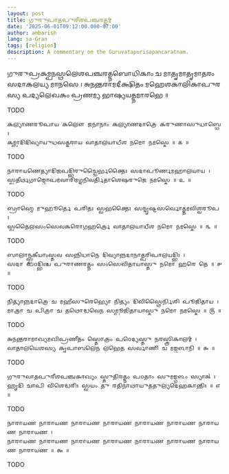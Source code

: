 ```yaml
---
layout: post
title: 𑌗𑍁𑌰𑍁𑌪𑌾𑌤𑌪𑍁𑌰𑍀𑌶𑌪𑌞𑍍𑌚𑌰𑌤𑍍𑌨𑌮𑍍
date: '2025-06-01T09:12:00.000-07:00'
author: ambarish
lang: sa-Gran
tags: [religion]
description: A commentary on the Guruvatapurisapancaratnam.
---
```


𑌗𑍁𑌰𑍁𑌪𑍍𑌰𑌕𑌮𑍍𑌪𑌨𑌸𑍍𑌥𑌲𑍇𑌶𑌪𑌞𑍍𑌚𑌰𑌤𑍍𑌨𑌬𑍋𑌧𑌿𑌕𑌾𑌂 𑌚 𑌮𑌾𑌤𑍃𑌮𑌾𑌤𑍃𑌮𑌾𑌤𑌰𑌂 𑌸𑌦𑌾𑌕𑌲𑌯𑍍𑌯 𑌮𑌾𑌨𑌸𑍇 ।
𑌅𑌨𑌨𑍍𑌤𑌰𑌾𑌮𑌦𑍀𑌕𑍍𑌷𑌿𑌤𑌂 𑌮𑌹𑍇𑌶𑌕𑌾𑌲𑌿𑌕𑌾𑌪𑍁𑌰𑌸𑍍𑌯 𑌪𑌦𑍍𑌯𑌲𑍇𑌖𑌕𑌂 𑌪𑍍𑌰𑌣𑌮𑍍𑌯 𑌭𑌾𑌷𑍍𑌯𑌯𑌤𑍍𑌨𑌮𑌾𑌰𑌭𑍇 ॥

<span lang="en-Latn">TODO</span>

    𑌕𑌲𑍍𑌯𑌾𑌣𑌰𑍂𑌪𑌾𑌯 𑌕𑌲𑍌 𑌜𑌨𑌾𑌨𑌾𑌂 𑌕𑌲𑍍𑌯𑌾𑌣𑌦𑌾𑌤𑍍𑌰𑍇 𑌕𑌰𑍁𑌣𑌾𑌸𑍁𑌧𑌾𑌬𑍍𑌧𑍇 ।
    𑌕𑌮𑍍𑌬𑍍𑌵𑌾𑌦𑌿𑌦𑌿𑌵𑍍𑌯𑌾𑌯𑍁𑌧𑌸𑌤𑍍𑌕𑌰𑌾𑌯 𑌵𑌾𑌤𑌾𑌲𑌯𑌾𑌧𑍀𑌶 𑌨𑌮𑍋 𑌨𑌮𑌸𑍍𑌤𑍇 ॥ ௧ ॥

<span lang="en-Latn">TODO</span>

    𑌨𑌾𑌰𑌾𑌯𑌣𑍇𑌤𑍍𑌯𑌾𑌦𑌿𑌜𑌪𑌦𑍍𑌭𑌿𑌰𑍁𑌚𑍍𑌚𑍈𑌰𑍍𑌭𑌕𑍍𑌤𑍈𑌃 𑌸𑌦𑌾𑌪𑍂𑌰𑍍𑌣𑌮𑌹𑌾𑌲𑌯𑌾𑌯 ।
    𑌸𑍍𑌵𑌤𑍀𑌰𑍍𑌥𑌗𑌾𑌙𑍍𑌗𑍋𑌪𑌮𑌵𑌾𑌰𑌿𑌮𑌗𑍍𑌨𑌨𑌿𑌵𑌰𑍍𑌤𑌿𑌤𑌾𑌶𑍇𑌷𑌰𑍁𑌜𑍇 𑌨𑌮𑌸𑍍𑌤𑍇 ॥ ௨ ॥

<span lang="en-Latn">TODO</span>

    𑌬𑍍𑌰𑌾𑌹𑍍𑌮𑍇 𑌮𑍁𑌹𑍂𑌰𑍍𑌤𑍇 𑌪𑌰𑌿𑌤𑌃 𑌸𑍍𑌵𑌭𑌕𑍍𑌤𑍈𑌃 𑌸𑌨𑍍𑌦𑍃𑌷𑍍𑌟𑌸𑌰𑍍𑌵𑍋𑌤𑍍𑌤𑌮𑌵𑌿𑌶𑍍𑌵𑌰𑍂𑌪 ।
    𑌸𑍍𑌵𑌤𑍈𑌲𑌸𑌂𑌸𑍇𑌵𑌕𑌰𑍋𑌗𑌹𑌰𑍍𑌤𑍍𑌰𑍇 𑌵𑌾𑌤𑌾𑌲𑌯𑌾𑌧𑍀𑌶 𑌨𑌮𑍋 𑌨𑌮𑌸𑍍𑌤𑍇 ॥ ௩ ॥

<span lang="en-Latn">TODO</span>

    𑌬𑌾𑌲𑌾𑌨𑍍𑌸𑍍𑌵𑌕𑍀𑌯𑌾𑌂𑌸𑍍𑌤𑌵 𑌸𑌨𑍍𑌨𑌿𑌧𑌾𑌨𑍇 𑌦𑌿𑌵𑍍𑌯𑌾𑌨𑍍𑌨𑌦𑌾𑌨𑌾𑌤𑍍𑌪𑌰𑌿𑌪𑌾𑌲𑌯𑌦𑍍𑌭𑌿𑌃 ।
    𑌸𑌦𑌾 𑌪𑌠𑌦𑍍𑌭𑌿𑌶𑍍𑌚 𑌪𑍁𑌰𑌾𑌣𑌰𑌤𑍍𑌨𑌂 𑌸𑌂𑌸𑍇𑌵𑌿𑌤𑌾𑌯𑌾𑌸𑍍𑌤𑍁 𑌨𑌮𑍋 𑌹𑌰𑍇 𑌤𑍇 ॥ ௪ ॥

<span lang="en-Latn">TODO</span>

    𑌨𑌿𑌤𑍍𑌯𑌾𑌨𑍍𑌨𑌦𑌾𑌤𑍍𑌰𑍇 𑌚 𑌮𑌹𑍀𑌸𑍁𑌰𑍇𑌭𑍍𑌯𑍋 𑌨𑌿𑌤𑍍𑌯𑌂 𑌦𑌿𑌵𑌿𑌸𑍍𑌥𑍈𑌰𑍍𑌨𑌿𑌶𑌿 𑌪𑍂𑌜𑌿𑌤𑌾𑌯 ।
    𑌮𑌾𑌤𑍍𑌰𑌾 𑌚 𑌪𑌿𑌤𑍍𑌰𑌾 𑌚 𑌤𑌥𑍋𑌦𑍍𑌧𑌵𑍇𑌨 𑌸𑌮𑍍𑌪𑍂𑌜𑌿𑌤𑌾𑌯𑌾𑌸𑍍𑌤𑍁 𑌨𑌮𑍋 𑌨𑌮𑌸𑍍𑌤𑍇 ॥ ௫ ॥

<span lang="en-Latn">TODO</span>

    𑌅𑌨𑌨𑍍𑌤𑌰𑌾𑌮𑌾𑌖𑍍𑌯𑌮𑌖𑌿𑌪𑍍𑌰𑌣𑍀𑌤𑌂 𑌸𑍍𑌤𑍋𑌤𑍍𑌰𑌂 𑌪𑌠𑍇𑌦𑍍𑌯𑌸𑍍𑌤𑍁 𑌨𑌰𑌸𑍍𑌤𑍍𑌰𑌿𑌕𑌾𑌲𑌮𑍍 ।
    𑌵𑌾𑌤𑌾𑌲𑌯𑍇𑌶𑌸𑍍𑌯 𑌕𑍃𑌪𑌾𑌬𑌲𑍇𑌨 𑌲𑌭𑍇𑌤 𑌸𑌰𑍍𑌵𑌾𑌣𑌿 𑌚 𑌮𑌙𑍍𑌗𑌳𑌾𑌨𑌿 ॥ ௬ ॥

<span lang="en-Latn">TODO</span>

    𑌗𑍁𑌰𑍁𑌵𑌾𑌤𑌪𑍁𑌰𑍀𑌶𑌪𑌞𑍍𑌚𑌕𑌾𑌖𑍍𑌯𑌂 𑌸𑍍𑌤𑍁𑌤𑌿𑌰𑌤𑍍𑌨𑌂 𑌪𑌠𑌤𑌾𑌂 𑌸𑍁𑌮𑌙𑍍𑌗𑌳𑌂 𑌸𑍍𑌯𑌾𑌤𑍍 ।
    𑌹𑍃𑌦𑌿 𑌚𑌾𑌪𑌿 𑌵𑌿𑌶𑍇𑌦𑍍𑌧𑌰𑌿𑌃 𑌸𑍍𑌵𑌯𑌂 𑌤𑍁 𑌰𑌤𑌿𑌨𑌾𑌥𑌾𑌯𑍁𑌤𑌤𑍁𑌲𑍍𑌯𑌦𑍇𑌹𑌕𑌾𑌨𑍍𑌤𑌿𑌃 ॥ ௭ ॥

<span lang="en-Latn">TODO</span>

    𑌨𑌾𑌰𑌾𑌯𑌣 𑌨𑌾𑌰𑌾𑌯𑌣 𑌨𑌾𑌰𑌾𑌯𑌣 𑌨𑌾𑌰𑌾𑌯𑌣 𑌨𑌾𑌰𑌾𑌯𑌣 𑌨𑌾𑌰𑌾𑌯𑌣 𑌨𑌾𑌰𑌾𑌯𑌣 𑌨𑌾𑌰𑌾𑌯𑌣 ।
    𑌨𑌾𑌰𑌾𑌯𑌣 𑌨𑌾𑌰𑌾𑌯𑌣 𑌨𑌾𑌰𑌾𑌯𑌣 𑌨𑌾𑌰𑌾𑌯𑌣 𑌨𑌾𑌰𑌾𑌯𑌣 𑌨𑌾𑌰𑌾𑌯𑌣 𑌨𑌾𑌰𑌾𑌯𑌣 𑌨𑌾𑌰𑌾𑌯𑌣 ॥ ௯ ॥

<span lang="en-Latn">TODO</span>

<!-- https://sanskritdocuments.org/doc_vishhnu/guruvaatapuriisha.html -->
